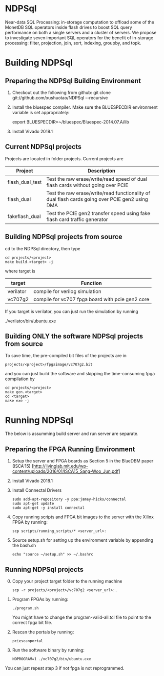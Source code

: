 NDPSql
====

Near-data SQL Processing: in-storage computation to offload some of the MonetDB SQL
operators inside flash drives to boost SQL query performance on both a single servers
and a cluster of servers.  We propose to investigate seven important SQL operators
for the benefit of in-storage processing: filter, projection, join, sort, indexing,
groupby, and topk.

Building NDPSql
====

Preparing the NDPSql Building Environment
-------------------------  

1. Checkout out the following from github:
    git clone git://github.com/xushuotao/NDPSql --recursive
   
2. Install the bluespec compiler. Make sure the BLUESPECDIR environment variable
   is set appropriately:

    export BLUESPECDIR=~/bluespec/Bluespec-2014.07.A/lib

3. Install Vivado 2018.1

            

Current NDPSql projects
-----------------------------
Projects are located in folder projects. Current projects are


Project | Description
--------------|----------
flash_dual_test | Test the raw erase/write/read speed of dual flash cards without going over PCIE
flash_dual | Test the raw erase/write/read functionality of dual flash cards going over PCIE gen2 using DMA
fakeflash_dual | Test the PCIE gen2 transfer speed using fake flash card traffic generator


Building NDPSql projects from source
-----------------------------

 cd to the NDPSql directory, then type

    cd projects/<project>
    make build.<target> -j

where target is

target | Function
--------------|----------
verilator | compile for verilog simulation
vc707g2| compile for vc707 fpga board with pcie gen2 core

If you target is verilator, you can just run the simulation by running

   ./verilator/bin/ubuntu.exe


Building ONLY the software NDPSql projects from source
-----------------------------

To save time, the pre-compiled bit files of the projects are in

    projects/<project>/fpgaimage/vc707g2.bit

and you can just build the software and skipping the time-consuming fpga compilation by

    cd projects/<project>
    make gen.<target>
    cd <target>
    make exe -j


Running NDPSql
======

The below is assumming build server and run server are separate.


Preparing the FPGA Running Environment
-------------------------

1. Setup the server and FPGA boards as Section 5 in the BlueDBM paper (ISCA'15)
   [http://livinglab.mit.edu/wp-content/uploads/2016/01/ISCA15_Sang-Woo_Jun.pdf]

2. Install Vivado 2018.1

3. Install Connectal Drivers

       sudo add-apt-repository -y ppa:jamey-hicks/connectal
       sudo apt-get update
       sudo apt-get -y install connectal

4. Copy running scripts and FPGA bit images to the server with the Xilinx FPGA by running:

       scp scripts/running_scripts/* <server_url>:

5. Source setup.sh for setting up the environment variable by appending the bash.sh

       echo "source ~/setup.sh" >> ~/.bashrc


Running NDPSql projects
-------------------------

0. Copy your project target folder to the running machine

       scp -r projects/<project>/vc707g2 <server_url>:.

1. Program FPGAs by running:

       ./program.sh

   You might have to change the program-valid-all.tcl file to point to the correct fpga bit file.

2. Rescan the portals by running:

       pciescanportal


3. Run the software binary by running:

       NOPROGRAM=1 ./vc707g2/bin/ubuntu.exe


You can just repeat step 3 if not fpga is not reprogrammed.
